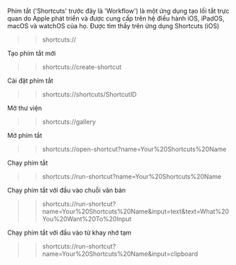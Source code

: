 Phím tắt ('Shortcuts' trước đây là 'Workflow') là một ứng dụng tạo lối tắt trực quan do Apple phát triển và được cung cấp trên hệ điều hành iOS, iPadOS, macOS và watchOS của họ. Được tìm thấy trên ứng dụng Shortcuts (iOS)

>> shortcuts://

Tạo phím tắt mới

>> shortcuts://create-shortcut

Cài đặt phím tắt

>> shortcuts://shortcuts/ShortcutID

Mở thư viện

>> shortcuts://gallery

Mở phím tắt

>> shortcuts://open-shortcut?name=Your%20Shortcuts%20Name

Chạy phím tắt

>> shortcuts://run-shortcut?name=Your%20Shortcuts%20Name

Chạy phím tắt với đầu vào chuỗi văn bản

>> shortcuts://run-shortcut?name=Your%20Shortcuts%20Name&input=text&text=What%20You%20Want%20To%20Input

Chạy phím tắt với đầu vào từ khay nhớ tạm

>> shortcuts://run-shortcut?name=Your%20Shortcuts%20Name&input=clipboard
